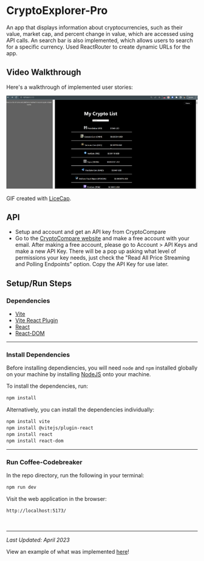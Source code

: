 # CryptoExplorer-Pro
An app that displays information about cryptocurrencies, such as their value, market cap, and percent change in value, which are accessed using API calls. An search bar is also implemented, which allows users to search for a specific currency. Used ReactRouter to create dynamic URLs for the app.


## Video Walkthrough

Here's a walkthrough of implemented user stories:

<img src="app_demo.gif" title='Video Walkthrough' width='' alt='Video Walkthrough'/>

<!-- Replace this with whatever GIF tool you used! -->
GIF created with [LiceCap](http://www.cockos.com/licecap/).



## API
-   Setup and account and get an API key from CryptoCompare
-   Go to the [CryptoCompare website](https://www.cryptocompare.com/) and make a free account with your email. After making a free account, please go to Account > API Keys and make a new API Key. There will be a pop up asking what level of permissions your key needs, just check the "Read All Price Streaming and Polling Endpoints" option. Copy the API Key for use later.
## Setup/Run Steps

### Dependencies

* [Vite](https://www.npmjs.com/package/vite)
* [Vite React Plugin](https://www.npmjs.com/package/@vitejs/plugin-react)
* [React](https://www.npmjs.com/package/react)
* [React-DOM](https://www.npmjs.com/package/react-dom)

---

### Install Dependencies

Before installing dependiencies, you will need `node` and `npm` installed globally on your machine by installing  [NodeJS](https://nodejs.org/en/download/) onto your machine.

To install the dependencies, run:

```sh
npm install
```

Alternatively, you can install the dependencies individually:

```sh
npm install vite
npm install @vitejs/plugin-react
npm install react
npm install react-dom
```

---

### Run Coffee-Codebreaker

In the repo directory, run the following in your terminal:

```sh
npm run dev

```

Visit the web application in the browser:

```html
http://localhost:5173/
```

<br/>

---
<!--

### Deploy Community Board

To deploy this application on Netlify, run the following in your terminal:
```sh
npm install
npm run build
```

Upload the generated `dist` file to Netflify at:
```html
https://app.netlify.com/drop
```
-->
*Last Updated: April 2023*

View an example of what was implemented [here](https://chic-choux-01819f.netlify.app/)!


